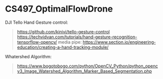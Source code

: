 # CS497_OptimalFlowDrone


DJI Tello Hand Gesture control: 
> https://github.com/kinivi/tello-gesture-control
> https://techvidvan.com/tutorials/hand-gesture-recognition-tensorflow-opencv/
> media pipe: https://www.section.io/engineering-education/creating-a-hand-tracking-module/

Whatershed Algorithm:
> https://www.bogotobogo.com/python/OpenCV_Python/python_opencv3_Image_Watershed_Algorithm_Marker_Based_Segmentation.php
